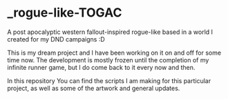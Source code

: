 # _rogue-like-TOGAC
A post apocalyptic western fallout-inspired rogue-like based in a world I created for my DND campaigns :D

This is my dream project and I have been working on it on and off for some time now. The development is mostly frozen until the completion of my infinite runner game, but I do come back to it every now and then.

In this repository You can find the scripts I am making for this particular project, as well as some of the artwork and general updates.
